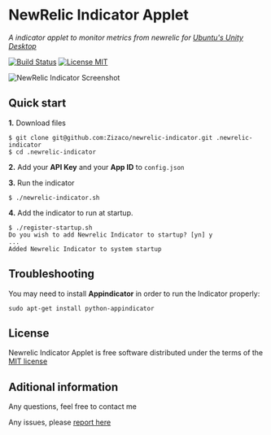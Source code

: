 # NewRelic Indicator Applet

_A indicator applet to monitor metrics from newrelic for [Ubuntu's Unity Desktop](https://unity.ubuntu.com/)_

[![Build Status](https://travis-ci.org/Zizaco/newrelic-indicator.svg?branch=master)](https://travis-ci.org/Zizaco/newrelic-indicator)
[![License MIT](http://img.shields.io/badge/license-MIT-blue.svg)](http://opensource.org/licenses/MIT)

![NewRelic Indicator Screenshot](https://dl.dropboxusercontent.com/u/12506137/libs_bundles/newrelic_indicator.png)

## Quick start

**1.** Download files

    $ git clone git@github.com:Zizaco/newrelic-indicator.git .newrelic-indicator
    $ cd .newrelic-indicator

**2.** Add your **API Key** and your **App ID** to `config.json`

**3.** Run the indicator

    $ ./newrelic-indicator.sh

**4.** Add the indicator to run at startup.

    $ ./register-startup.sh
    Do you wish to add Newrelic Indicator to startup? [yn] y
    ...
    Added Newrelic Indicator to system startup

## Troubleshooting

You may need to install **Appindicator** in order to run the Indicator properly:

    sudo apt-get install python-appindicator

## License

Newrelic Indicator Applet is free software distributed under the terms of the [MIT license](http://opensource.org/licenses/MIT)

## Aditional information

Any questions, feel free to contact me

Any issues, please [report here](https://github.com/Zizaco/newrelic-indicator/issues)

